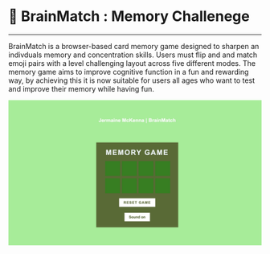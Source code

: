# 🧠 BrainMatch : Memory Challenege
---
BrainMatch is a browser-based card memory game designed to sharpen an indivduals memory and concentration skills. Users must flip and and match emoji pairs with a level challenging layout across five different modes. The memory game aims to improve cognitive function in a fun and rewarding way, by achieving this it is now suitable for users all ages who want to test and improve their memory while having fun.

![memorygame](readme/mg.jpg)





